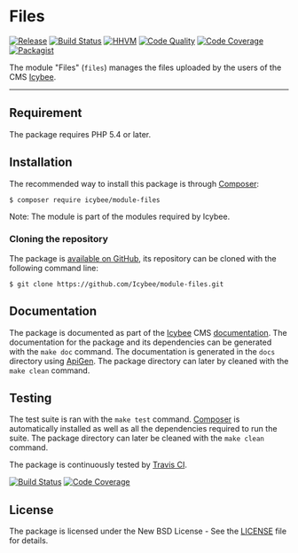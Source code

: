 # Files

[![Release](https://img.shields.io/packagist/v/icybee/module-files.svg)](https://github.com/Icybee/module-files/releases)
[![Build Status](https://img.shields.io/travis/Icybee/module-files/master.svg)](http://travis-ci.org/Icybee/module-files)
[![HHVM](https://img.shields.io/hhvm/icybee/module-files.svg)](http://hhvm.h4cc.de/package/icybee/module-files)
[![Code Quality](https://img.shields.io/scrutinizer/g/Icybee/module-files/master.svg)](https://scrutinizer-ci.com/g/Icybee/module-files)
[![Code Coverage](https://img.shields.io/coveralls/Icybee/module-files/master.svg)](https://coveralls.io/r/Icybee/module-files)
[![Packagist](https://img.shields.io/packagist/dt/icybee/module-files.svg)](https://packagist.org/packages/icybee/module-files)

The module "Files" (`files`) manages the files uploaded by the users of the
CMS [Icybee](http://icybee.org/).





----------





## Requirement

The package requires PHP 5.4 or later.





## Installation

The recommended way to install this package is through [Composer](http://getcomposer.org/):

```
$ composer require icybee/module-files
```

Note: The module is part of the modules required by Icybee.





### Cloning the repository

The package is [available on GitHub](https://github.com/Icybee/module-files), its repository can be
cloned with the following command line:

	$ git clone https://github.com/Icybee/module-files.git





## Documentation

The package is documented as part of the [Icybee](http://icybee.org/) CMS
[documentation](http://icybee.org/docs/). The documentation for the package and its
dependencies can be generated with the `make doc` command. The documentation is generated in
the `docs` directory using [ApiGen](http://apigen.org/). The package directory can later by
cleaned with the `make clean` command.





## Testing

The test suite is ran with the `make test` command. [Composer](http://getcomposer.org/) is
automatically installed as well as all the dependencies required to run the suite. The package
directory can later be cleaned with the `make clean` command.

The package is continuously tested by [Travis CI](http://about.travis-ci.org/).

[![Build Status](https://img.shields.io/travis/Icybee/module-files/master.svg)](http://travis-ci.org/Icybee/module-files)
[![Code Coverage](https://img.shields.io/coveralls/Icybee/module-files/master.svg)](https://coveralls.io/r/Icybee/module-files)





## License

The package is licensed under the New BSD License - See the [LICENSE](LICENSE) file for details.
